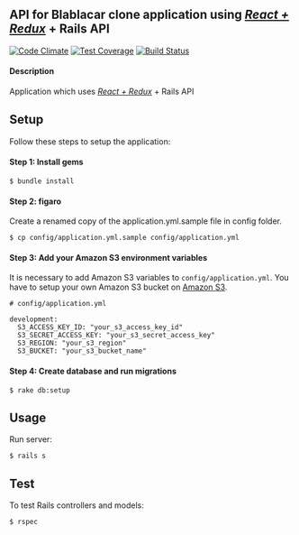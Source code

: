 ## API for Blablacar clone application using [*React + Redux*](https://github.com/marcinkornek/blabla-clone-react) + Rails API

[![Code Climate](https://codeclimate.com/github/marcinkornek/blabla-clone-api/badges/gpa.svg)](https://codeclimate.com/github/marcinkornek/blabla-clone-api)
[![Test Coverage](https://codeclimate.com/github/marcinkornek/blabla-clone-api/badges/coverage.svg)](https://codeclimate.com/github/marcinkornek/blabla-clone-api/coverage)
[![Build Status](https://travis-ci.org/marcinkornek/blabla-clone-api.svg?branch=master)](https://travis-ci.org/marcinkornek/blabla-clone-api)

#### Description
Application which uses [*React + Redux*](https://github.com/marcinkornek/blabla-clone-react) + Rails API

## Setup
Follow these steps to setup the application:

#### Step 1: Install gems
```
$ bundle install
```

#### Step 2: figaro
Create a renamed copy of the application.yml.sample file in config folder.
```
$ cp config/application.yml.sample config/application.yml
```

#### Step 3: Add your Amazon S3 environment variables
It is necessary to add Amazon S3 variables to `config/application.yml`. You have to setup your own Amazon S3 bucket on [Amazon S3](https://aws.amazon.com/s3/).
```
# config/application.yml

development:
  S3_ACCESS_KEY_ID: "your_s3_access_key_id"
  S3_SECRET_ACCESS_KEY: "your_s3_secret_access_key"
  S3_REGION: "your_s3_region"
  S3_BUCKET: "your_s3_bucket_name"
```

#### Step 4: Create database and run migrations
```
$ rake db:setup
```

## Usage
Run server:
```
$ rails s
```

## Test
To test Rails controllers and models:
```
$ rspec
```

